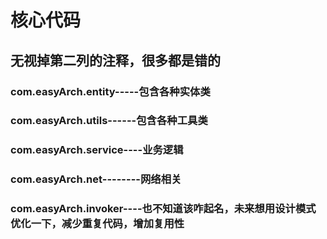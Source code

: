 # 核心代码

## **无视掉第二列的注释，很多都是错的**


### com.easyArch.entity-----包含各种实体类
### com.easyArch.utils------包含各种工具类
### com.easyArch.service----业务逻辑
### com.easyArch.net--------网络相关

### com.easyArch.invoker----也不知道该咋起名，未来想用设计模式优化一下，减少重复代码，增加复用性


